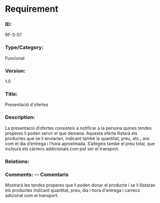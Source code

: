 # Requirement 

### ID: 
RF-5-07

### Type/Category: 
Funcional

### Version: 
1.0

### Title: 
Presentació d'ofertes

### Description: 
La presentació d’ofertes consisteix a notificar a la persona quines tendes properes li poden servir el que demana. Aquesta oferta llistarà els productes que se li enviarien, indicant també la quantitat, preu, etc.; així com el dia d’entrega i l’hora aproximada. S’afegeix també el preu total, que inclourà els càrrecs addicionals com pot ser el transport.

### Relations: 


### Comments: -- Comentaris
Mostrarà les tendes properes que li poden donar el producte i se li llistaran els productes indicant quantitat, preu, dia i hora d'entrega i carrecs adicional com el transport.